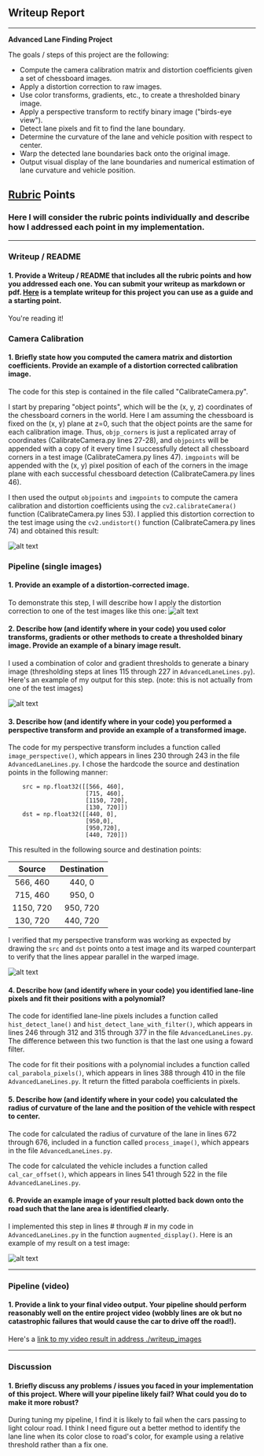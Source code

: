 ## Writeup Report

---

**Advanced Lane Finding Project**

The goals / steps of this project are the following:

* Compute the camera calibration matrix and distortion coefficients given a set of chessboard images.
* Apply a distortion correction to raw images.
* Use color transforms, gradients, etc., to create a thresholded binary image.
* Apply a perspective transform to rectify binary image ("birds-eye view").
* Detect lane pixels and fit to find the lane boundary.
* Determine the curvature of the lane and vehicle position with respect to center.
* Warp the detected lane boundaries back onto the original image.
* Output visual display of the lane boundaries and numerical estimation of lane curvature and vehicle position.

[//]: # (Image References)

[undistorted_test]: ./writeup_images/undistorted_test.png "undistorted_test"
[undistorted_road]: ./writeup_images/undistorted_road.jpg "undistorted_road"
[binary_road]: ./writeup_images/binary_road.jpg "binary_road"
[warped_road]: ./writeup_images/warped_road.jpg "warped_road"
[result_road]: ./writeup_images/color_fit_lines.jpg "result_road"
[project_video]: ./writeup_images/project_video.mp4 "project_video"

## [Rubric](https://review.udacity.com/#!/rubrics/571/view) Points

### Here I will consider the rubric points individually and describe how I addressed each point in my implementation.  

---

### Writeup / README

#### 1. Provide a Writeup / README that includes all the rubric points and how you addressed each one.  You can submit your writeup as markdown or pdf.  [Here](https://github.com/udacity/CarND-Advanced-Lane-Lines/blob/master/writeup_template.md) is a template writeup for this project you can use as a guide and a starting point.  

You're reading it!

### Camera Calibration

#### 1. Briefly state how you computed the camera matrix and distortion coefficients. Provide an example of a distortion corrected calibration image.

The code for this step is contained in the file called "CalibrateCamera.py".

I start by preparing "object points", which will be the (x, y, z) coordinates of the chessboard corners in the world. Here I am assuming the chessboard is fixed on the (x, y) plane at z=0, such that the object points are the same for each calibration image.  Thus, `objp_corners` is just a replicated array of coordinates (CalibrateCamera.py lines 27-28), and `objpoints` will be appended with a copy of it every time I successfully detect all chessboard corners in a test image (CalibrateCamera.py lines 47).  `imgpoints` will be appended with the (x, y) pixel position of each of the corners in the image plane with each successful chessboard detection (CalibrateCamera.py lines 46).  

I then used the output `objpoints` and `imgpoints` to compute the camera calibration and distortion coefficients using the `cv2.calibrateCamera()` function (CalibrateCamera.py lines 53).  I applied this distortion correction to the test image using the `cv2.undistort()` function (CalibrateCamera.py lines 74) and obtained this result: 

![alt text][undistorted_test]

### Pipeline (single images)

#### 1. Provide an example of a distortion-corrected image.

To demonstrate this step, I will describe how I apply the distortion correction to one of the test images like this one:
![alt text][undistorted_road]

#### 2. Describe how (and identify where in your code) you used color transforms, gradients or other methods to create a thresholded binary image.  Provide an example of a binary image result.

I used a combination of color and gradient thresholds to generate a binary image (thresholding steps at lines 115 through 227 in `AdvancedLaneLines.py`).  Here's an example of my output for this step.  (note: this is not actually from one of the test images)

![alt text][binary_road]

#### 3. Describe how (and identify where in your code) you performed a perspective transform and provide an example of a transformed image.

The code for my perspective transform includes a function called `image_perspective()`, which appears in lines 230 through 243 in the file `AdvancedLaneLines.py`. I chose the hardcode the source and destination points in the following manner:

```
    src = np.float32([[566, 460],
                      [715, 460],
                      [1150, 720],
                      [130, 720]])                    
    dst = np.float32([[440, 0],
                      [950,0],
                      [950,720],
                      [440, 720]])  
```

This resulted in the following source and destination points:

| Source        | Destination   | 
|:-------------:|:-------------:| 
| 566, 460      | 440, 0        | 
| 715, 460      | 950, 0        |
| 1150, 720     | 950, 720      |
| 130, 720      | 440, 720      |

I verified that my perspective transform was working as expected by drawing the `src` and `dst` points onto a test image and its warped counterpart to verify that the lines appear parallel in the warped image.

![alt text][warped_road]

#### 4. Describe how (and identify where in your code) you identified lane-line pixels and fit their positions with a polynomial?

The code for identified lane-line pixels includes a function called `hist_detect_lane()` and `hist_detect_lane_with_filter()`, which appears in lines 246 through 312 and 315 through 377 in the file `AdvancedLaneLines.py`. The difference between this two function is that the last one using a foward filter. 

The code for fit their positions with a polynomial includes a function called `cal_parabola_pixels()`, which appears in lines 388 through 410 in the file `AdvancedLaneLines.py`. It return the fitted parabola coefficients in pixels. 

#### 5. Describe how (and identify where in your code) you calculated the radius of curvature of the lane and the position of the vehicle with respect to center.

The code for calculated the radius of curvature of the lane in lines 672 through 676, included in a function called `process_image()`, which appears in the file `AdvancedLaneLines.py`.

The code for calculated the vehicle includes a function called `cal_car_offset()`, which appears in lines 541 through 522 in the file `AdvancedLaneLines.py`. 

#### 6. Provide an example image of your result plotted back down onto the road such that the lane area is identified clearly.

I implemented this step in lines # through # in my code in `AdvancedLaneLines.py` in the function `augmented_display()`.  Here is an example of my result on a test image:

![alt text][result_road]

---

### Pipeline (video)

#### 1. Provide a link to your final video output.  Your pipeline should perform reasonably well on the entire project video (wobbly lines are ok but no catastrophic failures that would cause the car to drive off the road!).

Here's a [link to my video result in address ./writeup_images](./writeup_images/project_video.mp4)

---

### Discussion

#### 1. Briefly discuss any problems / issues you faced in your implementation of this project.  Where will your pipeline likely fail?  What could you do to make it more robust?

During tuning my pipeline, I find it is likely to fail when the cars passing to light colour road. I think I need figure out a better method to identify the lane line when its color close to road's color, for example using a relative threshold rather than a fix one.
